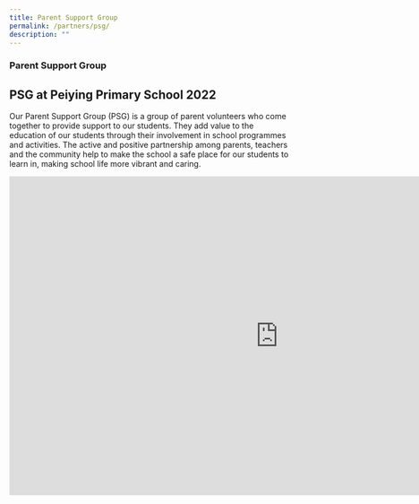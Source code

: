 ```yaml
---
title: Parent Support Group
permalink: /partners/psg/
description: ""
---
```

### **Parent Support Group**
PSG at Peiying Primary School 2022
----------------------------------

Our Parent Support Group (PSG) is a group of parent volunteers who come together to provide support to our students. They add value to the education of our students through their involvement in school programmes and activities. The active and positive partnership among parents, teachers and the community help to make the school a safe place for our students to learn in, making school life more vibrant and caring.

<iframe allowfullscreen="true" height="569" width="960" frameborder="0" src="https://docs.google.com/presentation/d/e/2PACX-1vT9XpeNlSDbPcSWYsiMqNx47uzfRsJ01o1uva1LBWyAvSNjQUroKQSKfOo2irqgcCAx2GYrLkYRBIKQ/embed?start=false&amp;loop=false&amp;delayms=3000"></iframe>